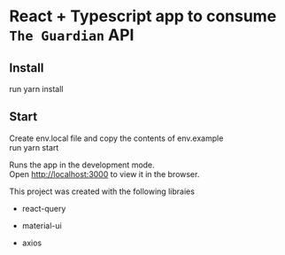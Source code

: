 # React + Typescript app to consume `The Guardian` API

## Install

run yarn install

## Start

Create env.local file and copy the contents of env.example\
run yarn start

Runs the app in the development mode.\
Open [http://localhost:3000](http://localhost:3000) to view it in the browser.

This project was created with the following libraies

- react-query

- material-ui

- axios
